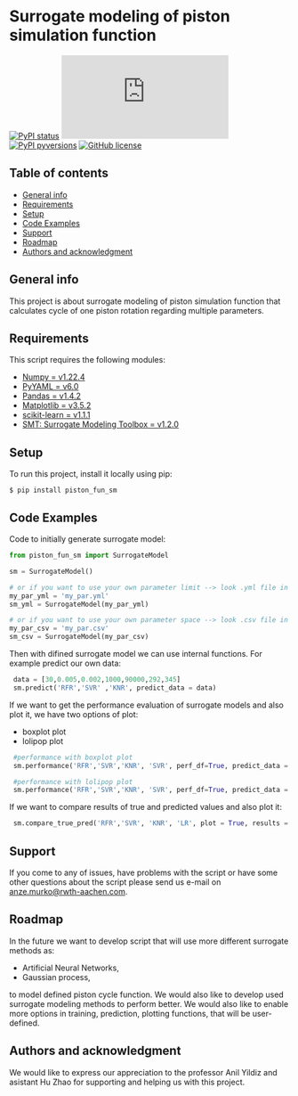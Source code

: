 # Surrogate modeling of piston simulation function
[![PyPI status](https://img.shields.io/pypi/status/ansicolortags.svg)](https://pypi.python.org/pypi/ansicolortags/)  [![GitHub latest commit](https://badgen.net/github/last-commit/Naereen/Strapdown.js)](https://GitHub.com/Naereen/StrapDown.js/commit/)  [![PyPI pyversions](https://img.shields.io/pypi/pyversions/ansicolortags.svg)](https://pypi.python.org/pypi/ansicolortags/)  [![GitHub license](https://img.shields.io/github/license/Naereen/StrapDown.js.svg)](https://github.com/Naereen/StrapDown.js/blob/master/LICENSE)


## Table of contents
* [General info](#general-info)
* [Requirements ](#requirements)
* [Setup](#setup)
* [Code Examples](#code-examples)
* [Support](#support)
* [Roadmap](#roadmap)
* [Authors and acknowledgment](#authors-and-acknowledgment)

## General info
This project is about surrogate modeling of piston simulation function that calculates cycle of one piston rotation regarding multiple parameters.
	
## Requirements 
This script requires the following modules:
 * [Numpy =  v1.22.4](https://numpy.org/)
 * [PyYAML = v6.0](https://pyyaml.org/)
 * [Pandas = v1.4.2](https://pandas.pydata.org/)
 * [Matplotlib = v3.5.2](https://matplotlib.org/)
 * [scikit-learn = v1.1.1](https://scikit-learn.org/stable/)
 * [SMT: Surrogate Modeling Toolbox = v1.2.0](https://smt.readthedocs.io/en/latest/)
	
## Setup
To run this project, install it locally using pip:

```
$ pip install piston_fun_sm
```

## Code Examples
Code to initially generate surrogate model:
 ```python
 from piston_fun_sm import SurrogateModel

 sm = SurrogateModel()

 # or if you want to use your own parameter limit --> look .yml file in /data
 my_par_yml = 'my_par.yml'
 sm_yml = SurrogateModel(my_par_yml)

 # or if you want to use your own parameter space --> look .csv file in /data
 my_par_csv = 'my_par.csv'
 sm_csv = SurrogateModel(my_par_csv)
 ```
 Then with difined surrogate model we can use internal functions. For example predict our own data:
```python
 data = [30,0.005,0.002,1000,90000,292,345]
 sm.predict('RFR','SVR' ,'KNR', predict_data = data)
```
If we want to get the performance evaluation of surrogate models and also plot it, we have two options of plot:
* boxplot plot
* lolipop plot

```python
 #performance with boxplot plot
 sm.performance('RFR','SVR','KNR', 'SVR', perf_df=True, predict_data = None, plot_perf='boxplot')

 #performance with lolipop plot
 sm.performance('RFR','SVR','KNR', 'SVR', perf_df=True, predict_data = None, plot_perf='lolipop')
```
If we want to compare results of true and predicted values and also plot it:
```python
 sm.compare_true_pred('RFR','SVR', 'KNR', 'LR', plot = True, results = True)
```
## Support
If you come to any of issues, have problems with the script or have some other questions about the script please send us e-mail on anze.murko@rwth-aachen.com.

## Roadmap
In the future we want to develop script that will use more different surrogate methods as:
* Artificial Neural Networks, 
* Gaussian process,

to model defined piston cycle function. We would also like to develop used surrogate modeling methods to perform better. We would also like to enable more options in training, prediction, plotting functions, that will be user-defined.


## Authors and acknowledgment
We would like to express our appreciation to the professor Anil Yildiz and asistant Hu Zhao for supporting and helping us with this project. 